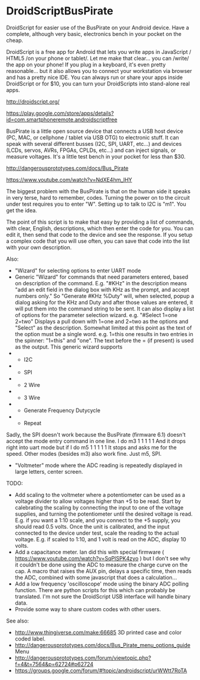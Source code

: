 # DroidScriptBusPirate
DroidScript for easier use of the BusPirate on your Android device. Have a complete, although very basic, electronics bench in your pocket on the cheap.

DroidScript is a free app for Android that lets you write apps in JavaScript / HTML5 /on your phone or tablet/. Let me make that clear... you can /write/ the app on your phone! If you plug in a keyboard, it's even pretty reasonable... but it also allows you to connect your workstation via browser and has a pretty nice IDE. You can always run or share your apps inside DroidScript or for $10, you can turn your DroidScripts into stand-alone real apps. 

http://droidscript.org/

https://play.google.com/store/apps/details?id=com.smartphoneremote.androidscriptfree

BusPirate is a little open source device that connects a USB host device (PC, MAC, or cellphone / tablet via USB OTG) to electronic stuff. It can speak with several different busses (I2C, SPI, UART, etc...) and devices (LCDs, servos, AVRs, FPGAs, CPLDs, etc...) and can inject signals, or measure voltages. It's a little test bench in your pocket for less than $30. 

http://dangerousprototypes.com/docs/Bus_Pirate

https://www.youtube.com/watch?v=NdXE4hm_lHY

The biggest problem with the BusPirate is that on the human side it speaks in very terse, hard to remember, codes. Turning the power on to the circuit under test requires you to enter "W". Setting up to talk to I2C is "m1". You get the idea. 

The point of this script is to make that easy by providing a list of commands, with clear, English, descriptions, which then enter the code for you. You can edit it, then send that code to the device and see the response. If you setup a complex code that you will use often, you can save that code into the list with your own description. 

Also:
- "Wizard" for selecting options to enter UART mode
- Generic "Wizard" for commands that need parameters entered, based on description of the command. E.g. "#KHz" in the description means "add an edit field in the dialog box with KHz as the prompt, and accept numbers only." So "Generate #KHz %Duty" will, when selected, popup a dialog asking for the KHz and Duty and after those values are entered, it will put them into the command string to be sent. It can also display a list of options for the parameter selection wizard. e.g. "#Select 1=one 2=two" Displays a pull down with 1=one and 2=two as the options and "Select" as the description. Somewhat limited at this point as the text of the option must be a single word. e.g. 1=this one results in two entries in the spinner: "1=this" and "one". The text before the = (if present) is used as the output. This generic wizard supports 
- - I2C
- - SPI
- - 2 Wire
- - 3 Wire
- - Generate Frequency Dutycycle
- - Repeat 

Sadly, the SPI doesn't work because the BusPirate (firmware 6.1) doesn't accept the mode entry command in one line. I do 
m3 1 1 1 1 1
And it drops right into uart mode but if I do
m5 1 1 1 1 1
It stops and asks me for the speed. Other modes (besides m3) also work fine. Just m5, SPI. 

- "Voltmeter" mode where the ADC reading is repeatedly displayed in large letters, center screen.

TODO: 
- Add scaling to the voltmeter where a potentiometer can be used as a voltage divider to allow voltages higher than +5 to be read. Start by calebrating the scaling by connecting the input to one of the voltage supplies, and turning the potentiometer until the desired voltage is read. E.g. if you want a 1:10 scale, and you connect to the +5 supply, you should read 0.5 volts. Once the unit is calibrated, and the input connected to the device under test, scale the reading to the actual voltage. E.g. if scaled to 1:10, and 1 volt is read on the ADC, display 10 volts. 
- Add a capacitance meter. Ian did this with special firmware ( https://www.youtube.com/watch?v=SqPlSPK4zyo ) but I don't see why it couldn't be done using the ADC to measure the charge curve on the cap. A macro that raises the AUX pin, delays a specific time, then reads the ADC, combined with some javascript that does a calculation...
- Add a low frequency 'oscilloscope' mode using the binary ADC polling function. There are python scripts for this which can probably be translated. I'm not sure the DroidScript USB interface will handle binary data.
- Provide some way to share custom codes with other users. 

See also:
- http://www.thingiverse.com/make:66685 3D printed case and color coded label. 
- http://dangerousprototypes.com/docs/Bus_Pirate_menu_options_guide Menu
- http://dangerousprototypes.com/forum/viewtopic.php?f=4&t=7564&p=62724#p62724
- https://groups.google.com/forum/#!topic/androidscript/urWWtt7RoTA



